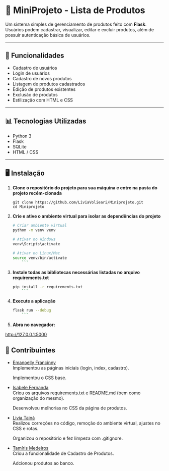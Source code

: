 # 🛒 MiniProjeto - Lista de Produtos

Um sistema simples de gerenciamento de produtos feito com **Flask**.  
Usuários podem cadastrar, visualizar, editar e excluir produtos, além de possuir autenticação básica de usuários.

---

## 🔎 Funcionalidades

- Cadastro de usuários  
- Login de usuários  
- Cadastro de novos produtos  
- Listagem de produtos cadastrados  
- Edição de produtos existentes  
- Exclusão de produtos  
- Estilização com HTML e CSS  

---

## 📊 Tecnologias Utilizadas

- Python 3  
- Flask  
- SQLite  
- HTML / CSS  

---

## 🖥️ Instalação

1. **Clone o repositório do projeto para sua máquina e entre na pasta do projeto recém-clonada**

   ```git
   git clone https://github.com/LiviaVolieari/Miniprojeto.git
   cd Miniprojeto
    ```


2. **Crie e ative o ambiente virtual para isolar as dependências do projeto**
    ```sh
    # Criar ambiente virtual
    python -m venv venv

    # Ativar no Windows
    venv\Scripts\activate

    # Ativar no Linux/Mac
    source venv/bin/activate
        ```

3. **Instale todas as bibliotecas necessárias listadas no arquivo requirements.txt**

    ```sh
    pip install -r requirements.txt
        ```


4. **Execute a aplicação**

    ```sh
    flask run --debug
        ```


5. **Abra no navegador:**

http://127.0.0.1:5000


## 👥 Contribuintes

- [Emanoelly Francinny](https://github.com/FranbryloB)  
    Implementou as páginas iniciais (login, index, cadastro).

    Implementou o CSS base.

- [Isabele Fernanda](https://github.com/Isa-Fee)  
    Criou os arquivos requirements.txt e README.md (bem como organização do mesmo).

    Desenvolveu melhorias no CSS da página de produtos.

- [Livia Tainá](https://github.com/LiviaVolieari)  
    Realizou correções no código, remoção do ambiente virtual, ajustes no CSS e rotas.

    Organizou o repositório e fez limpeza com .gitignore.

- [Tamíris Medeiros](https://github.com/medeirostamiris)  
    Criou a funcionalidade de Cadastro de Produtos.
    
    Adcionou produtos ao banco.
